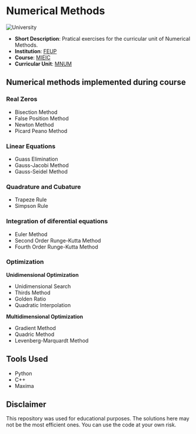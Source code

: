 # Numerical Methods

![University](https://img.shields.io/badge/FEUP-MIEIC-red)

- **Short Description**: Pratical exercises for the curricular unit of Numerical Methods.
- **Institution**: [FEUP](https://sigarra.up.pt/feup/en/web_page.Inicial)
- **Course**: [MIEIC](https://sigarra.up.pt/feup/en/cur_geral.cur_view?pv_curso_id=742&pv_ano_lectivo=2019)
- **Curricular Unit**: [MNUM](https://sigarra.up.pt/feup/en/ucurr_geral.ficha_uc_view?pv_ocorrencia_id=436436)

## Numerical methods implemented during course
### Real Zeros

* Bisection Method
* False Position Method
* Newton Method
* Picard Peano Method


### Linear Equations

* Guass Elimination
* Gauss-Jacobi Method
* Gauss-Seidel Method


### Quadrature and Cubature

* Trapeze Rule
* Simpson Rule


### Integration of diferential equations

* Euler Method
* Second Order Runge-Kutta Method
* Fourth Order Runge-Kutta Method

### Optimization

**Unidimensional Optimization**

* Unidimensional Search
* Thirds Method
* Golden Ratio
* Quadratic Interpolation

**Multidimensional Optimization**

* Gradient Method
* Quadric Method
* Levenberg-Marquardt Method

## Tools Used

- Python
- C++
- Maxima

## Disclaimer

This repository was used for educational purposes. The solutions here may not be the most efficient ones. You can use the code at your own risk.

